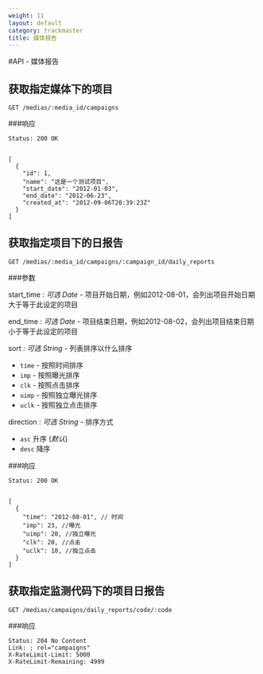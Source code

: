 ```yaml
---
weight: 11
layout: default
category: trackmaster
title: 媒体报告
---
```


#API - 媒体报告

<h2 id="p1">获取指定媒体下的项目</h2>

    GET /medias/:media_id/campaigns

###响应

<pre class="headers">
<code>Status: 200 OK
</code></pre>
<pre class="highlight">
<code class="language-javascript">
[
  {
    "id": 1,
    "name": "这是一个测试项目",
    "start_date": "2012-01-03",
    "end_date": "2012-06-23",
    "created_at": "2012-09-06T20:39:23Z"
  }
]
</code></pre>

<h2 id="p2">获取指定项目下的日报告</h2>

    GET /medias/:media_id/campaigns/:campaign_id/daily_reports

###参数

start\_time
: _可选_ *Date* - 项目开始日期，例如2012-08-01，会列出项目开始日期大于等于此设定的项目

end\_time
: _可选_ *Date* - 项目结束日期，例如2012-08-02，会列出项目结束日期小于等于此设定的项目

sort
: _可选_ *String* - 列表排序以什么排序

  * `time` - 按照时间排序
  * `imp` - 按照曝光排序
  * `clk` - 按照点击排序
  * `uimp` - 按照独立曝光排序
  * `uclk` - 按照独立点击排序

direction
: _可选_ *String* - 排序方式

  * `asc` 升序 (_默认_)
  * `desc` 降序

###响应

<pre class="headers">
<code>Status: 200 OK
</code></pre>
<pre class="highlight">
<code class="language-javascript">
[
  {
    "time": "2012-08-01", // 时间
    "imp": 23, //曝光
    "uimp": 20, //独立曝光
    "clk": 20, //点击
    "uclk": 10, //独立点击
  }
]
</code></pre>


<h2 id="p1">获取指定监测代码下的项目日报告</h2>

    GET /medias/campaigns/daily_reports/code/:code

###响应
<pre class="headers no-response">
<code>Status: 204 No Content
Link: <http://track.admasterapi.com.cn/medias/1308/campaigns/10256/daily_reports>; rel="campaigns"
X-RateLimit-Limit: 5000
X-RateLimit-Remaining: 4999
</code></pre>
